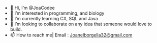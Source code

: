 - 👋 Hi, I’m @JoaCodee
- 👀 I’m interested in programming, and biology
- 🌱 I’m currently learning C#, SQL and Java
- 💞️ I’m looking to collaborate on any idea that someone would love to build. 
- 📫 How to reach me| Email : Joanelborgella32@gmail.com

<!---
JoaCodee/JoaCodee is a ✨ special ✨ repository because its `README.md` (this file) appears on your GitHub profile.
You can click the Preview link to take a look at your changes.
--->

